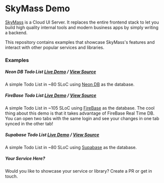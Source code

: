 # SkyMass Demo

[SkyMass](https://skymass.dev) is a Cloud UI Server.  It replaces the entire frontend stack to let you build high quality internal tools and modern business apps by simply writing a backend.

This repository contains examples that showcase SkyMass's features and interact with other popular services and libraries.

### Examples

##### Neon DB Todo List [Live Demo](https://skymass.dev/app/skymass-demo/neon-todolist) / [View Source](./neon_todolist.mjs)

A simple Todo List in ~80 SLoC using [Neon DB](https://neon.tech) as the database. 

##### FireBase Todo List [Live Demo](https://skymass.dev/app/skymass-demo/firebase-todolist) / [View Source](./firebase_todolist.mjs)

A simple Todo List in ~105 SLoC using [FireBase](https://firebase.com) as the database. The cool thing about this demo is that it takes advantage of FireBase Real Time DB.  You can open two tabs with the same login and see your changes in one tab synced in the other tab!

##### Supabase Todo List [Live Demo](https://skymass.dev/app/skymass-demo/supabase-todolist) / [View Source](./supabase_todolist.mjs)

A simple Todo List in ~80 SLoC using [Supabase](https://supabase.com) as the database. 

##### Your Service Here?

Would you like to showcase your service or library? Create a PR or get in touch.

